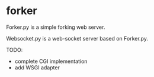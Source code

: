 # forker

Forker.py is a simple forking web server.

Websocket.py is a web-socket server based on Forker.py.

TODO:

* complete CGI implementation
* add WSGI adapter
